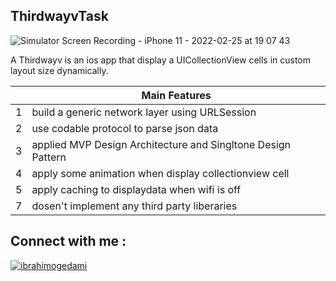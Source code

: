 

## ThirdwayvTask
![Simulator Screen Recording - iPhone 11 - 2022-02-25 at 19 07 43](https://user-images.githubusercontent.com/62378554/155887452-3abd614b-cd6f-4702-9cce-639946e16ec2.gif)



A Thirdwayv is an ios app that display a UICollectionView cells in custom layout size dynamically.

|         | Main Features  |
----------|-----------------
1 | build a generic network layer using URLSession
2 | use codable protocol to parse json data
3 | applied MVP Design Architecture and Singltone Design Pattern
4 | apply some animation when display collectionview cell
5 | apply caching to displaydata when wifi is off
7 | dosen't implement any third party liberaries

## Connect with me :
<p align="left"> <a href="https://twitter.com/ibrahimogedami" target="blank"><img src="https://img.shields.io/twitter/follow/ibrahimogedami?logo=twitter&style=for-the-badge" alt="ibrahimogedami" /></a> </p>
